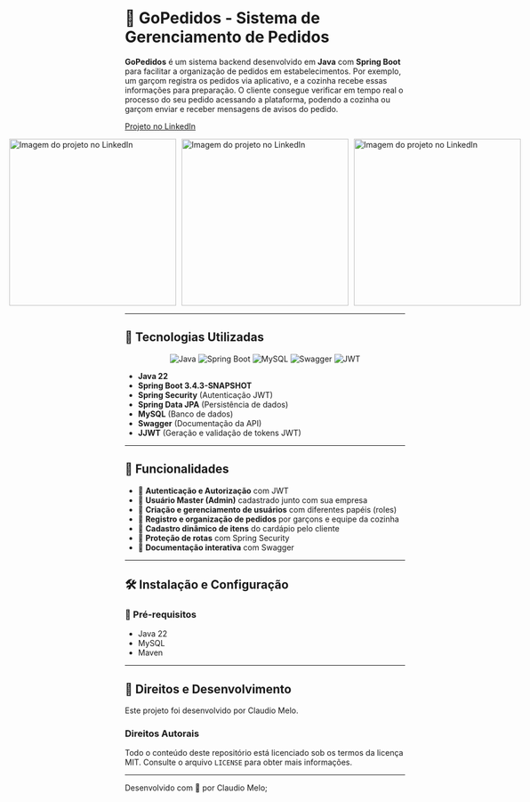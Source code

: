 # 📌 GoPedidos - Sistema de Gerenciamento de Pedidos

**GoPedidos** é um sistema backend desenvolvido em **Java** com **Spring Boot** para facilitar a organização de pedidos em estabelecimentos. Por exemplo, um garçom registra os pedidos via aplicativo, e a cozinha recebe essas informações para preparação. O cliente consegue verificar em tempo real o processo do seu pedido acessando a plataforma, podendo a cozinha ou garçom enviar e receber mensagens de avisos do pedido.

<a href="https://www.linkedin.com/feed/update/urn:li:activity:7312615378327683072/" target="_blank">Projeto no LinkedIn</a>

<div style="display: flex; justify-content: center; gap: 10px;">
    <img src="https://media.licdn.com/dms/image/v2/D4D22AQHA5HFQCGGv-w/feedshare-shrink_800/B4DZXug7mRHsAg-/0/1743463366513?e=1752105600&v=beta&t=QPOMa5etskKk0INlvPyADk3HJqNKwG8n05O46bpkOF0" width="300px" alt="Imagem do projeto no LinkedIn"/>
    <img src="https://media.licdn.com/dms/image/v2/D4D22AQFp1RQv3S_70g/feedshare-shrink_800/B4DZXug7moGkAk-/0/1743463365684?e=1752105600&v=beta&t=pcgkct6kXUWN_kiSkyMG-2ObxYHsPxpGCN-RSV-Ke3w" width="300px" alt="Imagem do projeto no LinkedIn"/>
       <img src="https://media.licdn.com/dms/image/v2/D4D22AQHhaF43_nxIcA/feedshare-shrink_2048_1536/B4DZXug7mDG4Ao-/0/1743463365484?e=1752105600&v=beta&t=UVNnu_eT7aF7E-tO838IRhp_F-iPAs9h9yh_6aU-4JU" width="300px" alt="Imagem do projeto no LinkedIn"/>

  
</div>

---

## 🚀 Tecnologias Utilizadas

<div align="center">
  <img src="https://img.icons8.com/?size=100&id=GPfHz0SM85FX&format=png&color=000000" alt="Java" title="Java"/>
  <img src="https://img.icons8.com/?size=100&id=90519&format=png&color=000000" alt="Spring Boot" title="Spring Boot"/>
  <img src="https://img.icons8.com/?size=100&id=rgPSE6nAB766&format=png&color=000000" alt="MySQL" title="MySQL"/>
  <img src="https://img.icons8.com/?size=100&id=rdKV2dee9wxd&format=png&color=000000" alt="Swagger" title="Swagger"/>
  <img src="https://img.icons8.com/?size=100&id=rHpveptSuwDz&format=png&color=000000" alt="JWT" title="Spring Security"/>
  
 
</div>

- **Java 22**
- **Spring Boot 3.4.3-SNAPSHOT**
- **Spring Security** (Autenticação JWT)
- **Spring Data JPA** (Persistência de dados)
- **MySQL** (Banco de dados)
- **Swagger** (Documentação da API)
- **JJWT** (Geração e validação de tokens JWT)

---

## 📌 Funcionalidades

- 📌 **Autenticação e Autorização** com JWT
- 📌 **Usuário Master (Admin)** cadastrado junto com sua empresa
- 📌 **Criação e gerenciamento de usuários** com diferentes papéis (roles)
- 📌 **Registro e organização de pedidos** por garçons e equipe da cozinha
- 📌 **Cadastro dinâmico de itens** do cardápio pelo cliente
- 📌 **Proteção de rotas** com Spring Security
- 📌 **Documentação interativa** com Swagger

---

## 🛠️ Instalação e Configuração

### 📌 Pré-requisitos

- Java 22
- MySQL
- Maven

---

## 📜 Direitos e Desenvolvimento

Este projeto foi desenvolvido por Claudio Melo.

### Direitos Autorais

Todo o conteúdo deste repositório está licenciado sob os termos da licença MIT. Consulte o arquivo `LICENSE` para obter mais informações.

---

Desenvolvido com 💙 por Claudio Melo;



